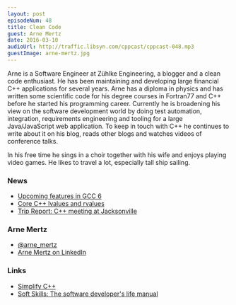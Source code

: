 ```yaml
---
layout: post
episodeNum: 48
title: Clean Code
guest: Arne Mertz
date: 2016-03-10
audioUrl: http://traffic.libsyn.com/cppcast/cppcast-048.mp3
guestImage: arne-mertz.jpg
---
```


Arne is a Software Engineer at Zühlke Engineering, a blogger and a clean code enthusiast.
He has been maintaining and developing large financial C++ applications for several years.
Arne has a diploma in physics and has written some scientific code for his degree courses in Fortran77 and C++ before he started his programming career.
Currently he is broadening his view on the software development world by doing test automation, integration, 
requirements engineering and tooling for a large Java/JavaScript web application. 
To keep in touch with C++ he continues to write about it on his blog, reads other blogs and watches videos of conference talks.

In his free time he sings in a choir together with his wife and enjoys playing video games. He likes to travel a lot, especially tall ship sailing.

### News ###

 - [Upcoming features in GCC 6](http://developerblog.redhat.com/2016/02/23/upcoming-features-in-gcc-6/)
 - [Core C++ lvalues and rvalues](https://www.justsoftwaresolutions.co.uk/cplusplus/core-c++-lvalues-and-rvalues.html)
 - [Trip Report: C++ meeting at Jacksonville](http://usingstdcpp.org/2016/03/05/trip-report-c-meeting-at-jacksonville/)
 
### Arne Mertz ###

 - [@arne_mertz](https://twitter.com/arne_mertz)
 - [Arne Mertz on LinkedIn](https://de.linkedin.com/in/arne-mertz-b87311b0/en)

### Links ###

 - [Simplify C++](http://arne-mertz.de/)
 - [Soft Skills: The software developer's life manual](http://amzn.to/1XgKQSB)
